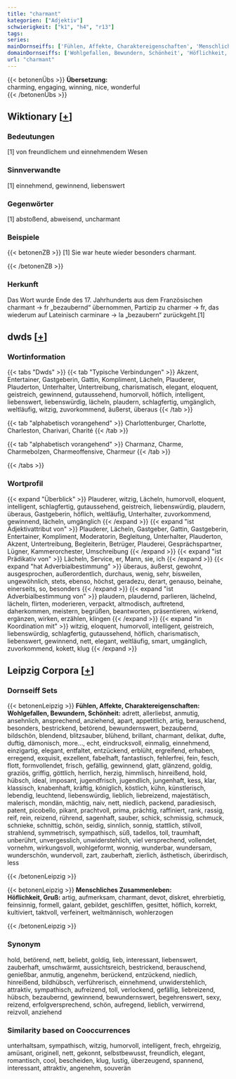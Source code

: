 ```yaml
---
title: "charmant"
kategorien: ["Adjektiv"]
schwierigkeit: ["k1", "h4", "r13"]
tags:
series:
mainDornseiffs: ['Fühlen, Affekte, Charaktereigenschaften', 'Menschliches Zusammenleben']
domainDornseiffs: ['Wohlgefallen, Bewundern, Schönheit', 'Höflichkeit, Gruß']
url: "charmant"
---
```


{{< betonenÜbs >}}
**Übersetzung:**  
charming, engaging, winning, nice, wonderful  
{{< /betonenÜbs >}}

## Wiktionary [[+](https://de.wiktionary.org/wiki/charmant)]

### Bedeutungen
[1] von freundlichem und einnehmendem Wesen  

### Sinnverwandte
[1] einnehmend, gewinnend, liebenswert  

### Gegenwörter
[1] abstoßend, abweisend, uncharmant  

### Beispiele
{{< betonenZB >}}
[1] Sie war heute wieder besonders charmant.  

{{< /betonenZB >}}
### Herkunft
Das Wort wurde Ende des 17. Jahrhunderts aus dem Französischen charmant → fr „bezaubernd“ übernommen, Partizip zu charmer → fr, das wiederum auf Lateinisch carminare → la „bezaubern“ zurückgeht.[1]  



## dwds [[+](https://www.dwds.de/wb/charmant)]

### Wortinformation
{{< tabs "Dwds" >}}
{{< tab "Typische Verbindungen" >}}
Akzent, Entertainer, Gastgeberin, Gattin, Kompliment, Lächeln, Plauderer, Plauderton, Unterhalter, Untertreibung, charismatisch, elegant, eloquent, geistreich, gewinnend, gutaussehend, humorvoll, höflich, intelligent, liebenswert, liebenswürdig, lächeln, plaudern, schlagfertig, umgänglich, weltläufig, witzig, zuvorkommend, äußerst, überaus
{{< /tab >}}

{{< tab "alphabetisch vorangehend" >}}
Charlottenburger, Charlotte, Charleston, Charivari, Charité
{{< /tab >}}

{{< tab "alphabetisch vorangehend" >}}
Charmanz, Charme, Charmebolzen, Charmeoffensive, Charmeur
{{< /tab >}}

{{< /tabs >}}

### Wortprofil
{{< expand "Überblick" >}} Plauderer, witzig, Lächeln, humorvoll, eloquent, intelligent, schlagfertig, gutaussehend, geistreich, liebenswürdig, plaudern, überaus, Gastgeberin, höflich, weltläufig, Unterhalter, zuvorkommend, gewinnend, lächeln, umgänglich {{< /expand >}}
{{< expand "ist Adjektivattribut von" >}} Plauderer, Lächeln, Gastgeber, Gattin, Gastgeberin, Entertainer, Kompliment, Moderatorin, Begleitung, Unterhalter, Plauderton, Akzent, Untertreibung, Begleiterin, Betrüger, Plauderei, Gesprächspartner, Lügner, Kammerorchester, Umschreibung {{< /expand >}}
{{< expand "ist Prädikativ von" >}} Lächeln, Service, er, Mann, sie, ich {{< /expand >}}
{{< expand "hat Adverbialbestimmung" >}} überaus, äußerst, gewohnt, ausgesprochen, außerordentlich, durchaus, wenig, sehr, bisweilen, ungewöhnlich, stets, ebenso, höchst, geradezu, derart, genauso, beinahe, einerseits, so, besonders {{< /expand >}}
{{< expand "ist Adverbialbestimmung von" >}} plaudern, plaudernd, parlieren, lächelnd, lächeln, flirten, moderieren, verpackt, altmodisch, auftretend, daherkommen, meistern, begrüßen, beantworten, präsentieren, wirkend, ergänzen, wirken, erzählen, klingen {{< /expand >}}
{{< expand "in Koordination mit" >}} witzig, eloquent, humorvoll, intelligent, geistreich, liebenswürdig, schlagfertig, gutaussehend, höflich, charismatisch, liebenswert, gewinnend, nett, elegant, weltläufig, smart, umgänglich, zuvorkommend, kokett, klug {{< /expand >}}

## Leipzig Corpora [[+](https://corpora.uni-leipzig.de/en/res?word=charmant&corpusId=deu_newscrawl-public_2018)]

### Dornseiff Sets
{{< betonenLeipzig >}}
**Fühlen, Affekte, Charaktereigenschaften:**  
**Wohlgefallen, Bewundern, Schönheit:** adrett, allerliebst, anmutig, ansehnlich, ansprechend, anziehend, apart, appetitlich, artig, berauschend, besonders, bestrickend, betörend, bewundernswert, bezaubernd, bildschön, blendend, blitzsauber, blühend, brillant, charmant, delikat, dufte, duftig, dämonisch, more..., echt, eindrucksvoll, einmalig, einnehmend, einzigartig, elegant, entfaltet, entzückend, erblüht, ergreifend, erhaben, erregend, exquisit, exzellent, fabelhaft, fantastisch, fehlerfrei, fein, fesch, flott, formvollendet, frisch, gefällig, gewinnend, glatt, glänzend, goldig, graziös, griffig, göttlich, herrlich, herzig, himmlisch, hinreißend, hold, hübsch, ideal, imposant, jugendfrisch, jugendlich, jungenhaft, kess, klar, klassisch, knabenhaft, kräftig, königlich, köstlich, kühn, künstlerisch, lebendig, leuchtend, liebenswürdig, lieblich, liebreizend, majestätisch, malerisch, mondän, mächtig, naiv, nett, niedlich, packend, paradiesisch, patent, picobello, pikant, prachtvoll, prima, prächtig, raffiniert, rank, rassig, reif, rein, reizend, rührend, sagenhaft, sauber, schick, schmissig, schmuck, schnieke, schnittig, schön, seidig, sinnlich, sonnig, stattlich, stilvoll, strahlend, symmetrisch, sympathisch, süß, tadellos, toll, traumhaft, unberührt, unvergesslich, unwiderstehlich, viel versprechend, vollendet, vornehm, wirkungsvoll, wohlgeformt, wonnig, wunderbar, wundersam, wunderschön, wundervoll, zart, zauberhaft, zierlich, ästhetisch, überirdisch, less  

{{< /betonenLeipzig >}}


{{< betonenLeipzig >}}
**Menschliches Zusammenleben:**  
**Höflichkeit, Gruß:** artig, aufmerksam, charmant, devot, diskret, ehrerbietig, feinsinnig, formell, galant, gebildet, geschliffen, gesittet, höflich, korrekt, kultiviert, taktvoll, verfeinert, weltmännisch, wohlerzogen  

{{< /betonenLeipzig >}}

### Synonym
hold, betörend, nett, beliebt, goldig, lieb, interessant, liebenswert, zauberhaft, umschwärmt, aussichtsreich, bestrickend, berauschend, genießbar, anmutig, angenehm, berückend, entzückend, niedlich, hinreißend, bildhübsch, verführerisch, einnehmend, unwiderstehlich, attraktiv, sympathisch, aufreizend, toll, verlockend, gefällig, liebreizend, hübsch, bezaubernd, gewinnend, bewundernswert, begehrenswert, sexy, reizend, erfolgversprechend, schön, aufregend, lieblich, verwirrend, reizvoll, anziehend


### Similarity based on Cooccurrences
unterhaltsam, sympathisch, witzig, humorvoll, intelligent, frech, ehrgeizig, amüsant, originell, nett, gekonnt, selbstbewusst, freundlich, elegant, romantisch, cool, bescheiden, klug, lustig, überzeugend, spannend, interessant, attraktiv, angenehm, souverän

